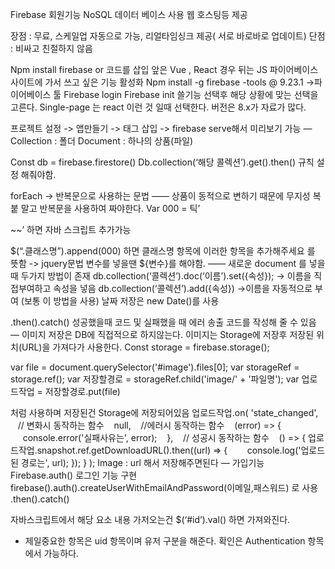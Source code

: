 Firebase
회원기능 NoSQL 데이터 베이스 사용 웹 호스팅등 제공

장점 : 무료, 스케일업 자동으로 가능, 리얼타임싱크 제공( 서로 바로바로 업데이트)
단점 : 비싸고 친절하지 않음


Npm install firebase or 코드를 삽입
앞은 Vue , React 경우 뒤는 JS
파이어베이스 사이트에 가서 쓰고 싶은 기능 활성화
Npm install -g firebase -tools @ 9.23.1 ->파이어베이스 툴 
Firebase login 
Firebase init 
쓸기능 선택후 해당 상황에 맞는 선택을 고른다.
Single-page 는 react 이런 것 일때 선택한다.
버전은 8.x가 자료가 많다. 

프로젝트 설정 -> 앱만들기 -> 태그 삽입 -> firebase serve해서 미리보기 가능
—
Collection : 폴더
Document : 하나의 상품(파일)

Const db = firebase.firestore()
Db.collection(‘해당 콜렉션’).get().then()
규칙 설정 해줘야함.

forEach -> 반복문으로 사용하는 문법
——
상품이 동적으로 변하기 때문에 무지성 복붙 말고 반복문을 사용하여 짜야한다.
Var 000 = 틱’ <div>~~’ 하면 자바 스크립트 추가가능

$(“.클래스명”).append(000) 하면 클래스명 항목에 이러한 항목을 추가해주세요 를 뜻함 -> jquery문법
변수를 넣을땐 ${변수}를 해야함.
——
새로운 document 를 넣을때
두가지 방법이 존재 
db.collection(‘콜렉션’).doc(‘이름’).set({속성}); -> 이름을 직접부여하고 속성을 넣음
db.collection(‘콜렉션’).add({속성}) ->이름을 자동적으로 부여 (보통 이 방법을 사용)
날짜 저장은 new Date()를 사용

.then().catch() 성공했을때 코드 및 실패했을 때 에러 송출 코드를 작성해 줄 수 있음
—
이미지 저장은 DB에 직접적으로 하지않는다.
이미지는 Storage에 저장후 저장된 위치(URL)을 가져다가 사용한다.
Const storage = firebase.storage();

var file = document.querySelector('#image').files[0];
var storageRef = storage.ref();
var 저장할경로 = storageRef.child('image/' + '파일명');
var 업로드작업 = 저장할경로.put(file)

처럼 사용하며 저장된건 Storage에 저장되어있음
업로드작업.on( 'state_changed', 
    // 변화시 동작하는 함수 
    null, 
    //에러시 동작하는 함수
    (error) => {
      console.error('실패사유는', error);
    }, 
    // 성공시 동작하는 함수
    () => {
      업로드작업.snapshot.ref.getDownloadURL().then((url) => {
        console.log('업로드된 경로는', url);
      });
    }
);
Image : url 해서 저장해주면된다
—
가입기능 
Firebase.auth() 로그인 기능 구현
firebase().auth().createUserWithEmailAndPassword(이메일,패스워드) 로 사용
.then().catch()

자바스크립트에서 해당 요소 내용 가저오는건 $(‘#id’).val() 하면 가져와진다.
+ 제일중요한 항목은 uid 항목이며 유저 구분을 해준다. 확인은 Authentication 항목에서 가능하다.

